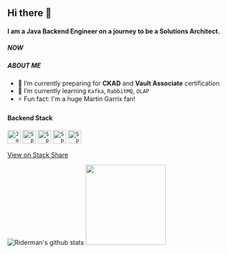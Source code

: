 ## Hi there 👋

#### I am a Java Backend Engineer on a journey to be a Solutions Architect.

##### NOW


##### ABOUT ME

- 🔭 I’m currently preparing for **CKAD** and **Vault Associate** certification
- 🌱 I’m currently learning `Kafka`, `RabbitMQ`, `OLAP`
- ⚡ Fun fact: I'm a huge Martin Garrix fan!

#### Backend Stack

<code><img height="30" alt="Java" src="https://img.stackshare.io/service/995/K85ZWV2F.png"></code>
<code><img height="30" alt="Spring Boot" src="https://img.stackshare.io/service/2927/nPzvMuo2_400x400.png"></code>
<code><img height="30" alt="Spring Framework" src="https://img.stackshare.io/service/2006/spring-framework-project-logo.png"></code>
<code><img height="30" alt="Spring Data" src="https://img.stackshare.io/service/7624/IG6D4Ro2_400x400.png"></code>
<code><img height="30" alt="Spring Batch" src="https://img.stackshare.io/service/9201/dbefbe0f6d93161f545994d3aff87775.png"></code>

[View on Stack Share](https://stackshare.io/morenomjc/backend-stack)



![Riderman's github stats](https://github-readme-stats.vercel.app/api?username=morenomjc&show_icons=true&hide_border=true)
<img height="180em" src="https://github-readme-stats.vercel.app/api/top-langs/?username=morenomjc&layout=compact&langs_count=8"/>
